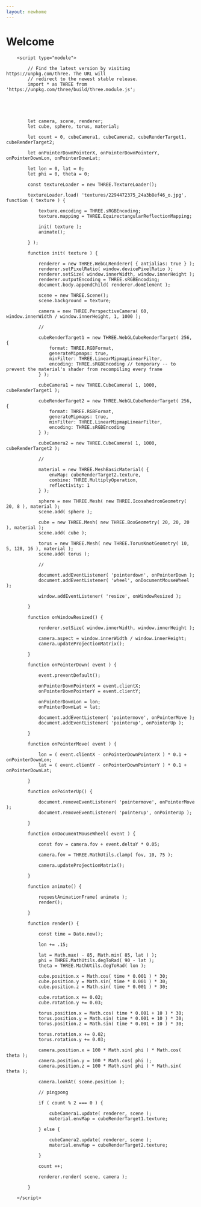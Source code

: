 ```yaml
---
layout: newhome
---
```


<html>
	<head>
		<meta charset="utf-8">
		<title>A torus knot</title>
		<style>
			body { margin: 0; }
			canvas { 
    display: block;
}

h1 {
    position: absolute;
    margin: 200px 400px 35px;
    font-family: 'Montserrat';
    font-size: 7em;
    text-transform: uppercase;
    width: auto;
    line-height: .8em;
    border: 5px solid black;
    padding: .2em;
  }
		</style>
	</head>
	<body>
		<h1> Welcome </h1>

		<script type="module">

            // Find the latest version by visiting https://unpkg.com/three. The URL will
            // redirect to the newest stable release.
            import * as THREE from 'https://unpkg.com/three/build/three.module.js';
            
            
            


			let camera, scene, renderer;
			let cube, sphere, torus, material;

			let count = 0, cubeCamera1, cubeCamera2, cubeRenderTarget1, cubeRenderTarget2;

			let onPointerDownPointerX, onPointerDownPointerY, onPointerDownLon, onPointerDownLat;

			let lon = 0, lat = 0;
			let phi = 0, theta = 0;

			const textureLoader = new THREE.TextureLoader();

			textureLoader.load( 'textures/2294472375_24a3b8ef46_o.jpg', function ( texture ) {

				texture.encoding = THREE.sRGBEncoding;
				texture.mapping = THREE.EquirectangularReflectionMapping;

				init( texture );
				animate();

			} );

			function init( texture ) {

				renderer = new THREE.WebGLRenderer( { antialias: true } );
				renderer.setPixelRatio( window.devicePixelRatio );
				renderer.setSize( window.innerWidth, window.innerHeight );
				renderer.outputEncoding = THREE.sRGBEncoding;
				document.body.appendChild( renderer.domElement );

				scene = new THREE.Scene();
				scene.background = texture;

				camera = new THREE.PerspectiveCamera( 60, window.innerWidth / window.innerHeight, 1, 1000 );

				//

				cubeRenderTarget1 = new THREE.WebGLCubeRenderTarget( 256, {
					format: THREE.RGBFormat,
					generateMipmaps: true,
					minFilter: THREE.LinearMipmapLinearFilter,
					encoding: THREE.sRGBEncoding // temporary -- to prevent the material's shader from recompiling every frame
				} );

				cubeCamera1 = new THREE.CubeCamera( 1, 1000, cubeRenderTarget1 );

				cubeRenderTarget2 = new THREE.WebGLCubeRenderTarget( 256, {
					format: THREE.RGBFormat,
					generateMipmaps: true,
					minFilter: THREE.LinearMipmapLinearFilter,
					encoding: THREE.sRGBEncoding
				} );

				cubeCamera2 = new THREE.CubeCamera( 1, 1000, cubeRenderTarget2 );

				//

				material = new THREE.MeshBasicMaterial( {
					envMap: cubeRenderTarget2.texture,
					combine: THREE.MultiplyOperation,
					reflectivity: 1
				} );

				sphere = new THREE.Mesh( new THREE.IcosahedronGeometry( 20, 8 ), material );
				scene.add( sphere );

				cube = new THREE.Mesh( new THREE.BoxGeometry( 20, 20, 20 ), material );
				scene.add( cube );

				torus = new THREE.Mesh( new THREE.TorusKnotGeometry( 10, 5, 128, 16 ), material );
				scene.add( torus );

				//

				document.addEventListener( 'pointerdown', onPointerDown );
				document.addEventListener( 'wheel', onDocumentMouseWheel );

				window.addEventListener( 'resize', onWindowResized );

			}

			function onWindowResized() {

				renderer.setSize( window.innerWidth, window.innerHeight );

				camera.aspect = window.innerWidth / window.innerHeight;
				camera.updateProjectionMatrix();

			}

			function onPointerDown( event ) {

				event.preventDefault();

				onPointerDownPointerX = event.clientX;
				onPointerDownPointerY = event.clientY;

				onPointerDownLon = lon;
				onPointerDownLat = lat;

				document.addEventListener( 'pointermove', onPointerMove );
				document.addEventListener( 'pointerup', onPointerUp );

			}

			function onPointerMove( event ) {

				lon = ( event.clientX - onPointerDownPointerX ) * 0.1 + onPointerDownLon;
				lat = ( event.clientY - onPointerDownPointerY ) * 0.1 + onPointerDownLat;

			}

			function onPointerUp() {

				document.removeEventListener( 'pointermove', onPointerMove );
				document.removeEventListener( 'pointerup', onPointerUp );

			}

			function onDocumentMouseWheel( event ) {

				const fov = camera.fov + event.deltaY * 0.05;

				camera.fov = THREE.MathUtils.clamp( fov, 10, 75 );

				camera.updateProjectionMatrix();

			}

			function animate() {

				requestAnimationFrame( animate );
				render();

			}

			function render() {

				const time = Date.now();

				lon += .15;

				lat = Math.max( - 85, Math.min( 85, lat ) );
				phi = THREE.MathUtils.degToRad( 90 - lat );
				theta = THREE.MathUtils.degToRad( lon );

				cube.position.x = Math.cos( time * 0.001 ) * 30;
				cube.position.y = Math.sin( time * 0.001 ) * 30;
				cube.position.z = Math.sin( time * 0.001 ) * 30;

				cube.rotation.x += 0.02;
				cube.rotation.y += 0.03;

				torus.position.x = Math.cos( time * 0.001 + 10 ) * 30;
				torus.position.y = Math.sin( time * 0.001 + 10 ) * 30;
				torus.position.z = Math.sin( time * 0.001 + 10 ) * 30;

				torus.rotation.x += 0.02;
				torus.rotation.y += 0.03;

				camera.position.x = 100 * Math.sin( phi ) * Math.cos( theta );
				camera.position.y = 100 * Math.cos( phi );
				camera.position.z = 100 * Math.sin( phi ) * Math.sin( theta );

				camera.lookAt( scene.position );

				// pingpong

				if ( count % 2 === 0 ) {

					cubeCamera1.update( renderer, scene );
					material.envMap = cubeRenderTarget1.texture;

				} else {

					cubeCamera2.update( renderer, scene );
					material.envMap = cubeRenderTarget2.texture;

				}

				count ++;

				renderer.render( scene, camera );

			}

		</script>

